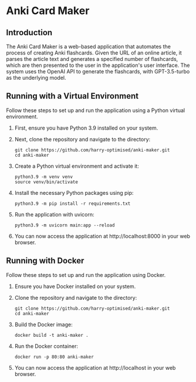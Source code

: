 # Anki Card Maker

## Introduction

The Anki Card Maker is a web-based application that automates the process of creating Anki flashcards. Given the URL of an online article, it parses the article text and generates a specified number of flashcards, which are then presented to the user in the application's user interface. The system uses the OpenAI API to generate the flashcards, with GPT-3.5-turbo as the underlying model. 

## Running with a Virtual Environment

Follow these steps to set up and run the application using a Python virtual environment.

1. First, ensure you have Python 3.9 installed on your system.

2. Next, clone the repository and navigate to the directory:

    ```
    git clone https://github.com/harry-optimised/anki-maker.git
    cd anki-maker
    ```

3. Create a Python virtual environment and activate it:

    ```
    python3.9 -m venv venv
    source venv/bin/activate
    ```

4. Install the necessary Python packages using pip:

    ```
    python3.9 -m pip install -r requirements.txt
    ```

5. Run the application with uvicorn:

    ```
    python3.9 -m uvicorn main:app --reload
    ```

6. You can now access the application at http://localhost:8000 in your web browser.

## Running with Docker

Follow these steps to set up and run the application using Docker.

1. Ensure you have Docker installed on your system.

2. Clone the repository and navigate to the directory:

    ```
    git clone https://github.com/harry-optimised/anki-maker.git
    cd anki-maker
    ```

3. Build the Docker image:

    ```
    docker build -t anki-maker .
    ```

4. Run the Docker container:

    ```
    docker run -p 80:80 anki-maker
    ```

5. You can now access the application at http://localhost in your web browser.
